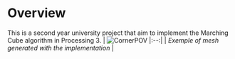 # Overview
This is a second year university project that aim to implement the Marching Cube algorithm in Processing 3.
|
![CornerPOV](https://user-images.githubusercontent.com/23211462/139890874-6828fd90-809a-4e87-8fca-d901b6f0ec92.PNG)
|:--:|
| *Exemple of mesh generated with the implementation* |

